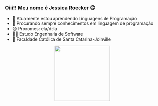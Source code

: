 ### Oiii!! Meu nome é Jessica Roecker 😊



- 🌱 Atualmente estou aprendendo Linguagens de Programação
- 🤔 Procurando sempre conhecimentos em linguagem de programação
- 😄 Pronomes: ela/dela
- 👩‍🎓 Estudo Engenharia de Software
- 🏫 Faculdade Católica de Santa Catarina-Joinville

<div align="center">
  <a href="https://github.com/JessicaRoecker">
  <img height="180em" src="https://github-readme-stats.vercel.app/api?username=JessicaRoecker&show_icons=true&theme=dracula&include_all_commits=true&count_private=true"/>
    </div>
 
  
  
 



